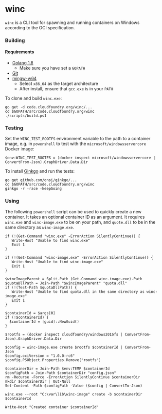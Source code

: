 # winc

`winc` is a CLI tool for spawning and running containers on Windows according to the OCI specification.

### Building

#### Requirements

* [Golang 1.8](https://golang.org/dl/)
  * Make sure you have set a `GOPATH`
* [Git](https://git-for-windows.github.io/)
* [mingw-w64](https://sourceforge.net/projects/mingw-w64/)
  * Select `x86_64` as the target architecture
  * After install, ensure that `gcc.exe` is in your `PATH`

To clone and build `winc.exe`:

```
go get -d code.cloudfoundry.org/winc/...
cd $GOPATH/src/code.cloudfoundry.org/winc
./scripts/build.ps1
```

### Testing

Set the `WINC_TEST_ROOTFS` environment variable to the path to a container image, e.g. in `powershell` to test with the `microsoft/windowsservercore` Docker image:

`$env:WINC_TEST_ROOTFS = (docker inspect microsoft/windowsservercore | ConvertFrom-Json).GraphDriver.Data.Dir`

To install [Ginkgo](https://onsi.github.io/ginkgo/
) and run the tests:
```
go get github.com/onsi/ginkgo/...
cd $GOPATH/src/code.cloudfoundry.org/winc
ginkgo -r -race -keepGoing
```

### Using

The following `powershell` script can be used to quickly create a new container. It takes an optional container ID as an argument. It requires `winc.exe` and `winc-image.exe` to be on your path, and `quote.dll` to be in the same directory as `winc-image.exe`.

```
if (!(Get-Command "winc.exe" -ErrorAction SilentlyContinue)) {
   Write-Host "Unable to find winc.exe"
   Exit 1
}

if (!(Get-Command "winc-image.exe" -ErrorAction SilentlyContinue)) {
   Write-Host "Unable to find winc-image.exe"
   Exit 1
}

$wincImageParent = Split-Path (Get-Command winc-image.exe).Path
$quotaDllPath = Join-Path "$wincImageParent" "quota.dll"
if (!(Test-Path $quotaDllPath)) {
   Write-Host "Unable to find quota.dll in the same directory as winc-image.exe"
   Exit 1
}

$containerId = $args[0]
if (!$containerId) {
  $containerId = [guid]::NewGuid()
}

$rootfs = (docker inspect cloudfoundry/windows2016fs | ConvertFrom-Json).GraphDriver.Data.Dir

$config = winc-image.exe create $rootfs $containerId | ConvertFrom-Json
$config.ociVersion = "1.0.0-rc6"
$config.PSObject.Properties.Remove("rootfs")

$containerDir = Join-Path $env:TEMP $containerId
$configPath = Join-Path $containerDir "config.json"
rm -Recurse -Force -ErrorAction SilentlyContinue $containerDir
mkdir $containerDir | Out-Null
Set-Content -Path $configPath -Value ($config | ConvertTo-Json)

winc.exe --root "C:\var\lib\winc-image" create -b $containerDir $containerId

Write-Host "Created container $containerId"
```
